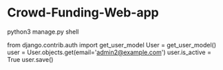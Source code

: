 # Crowd-Funding-Web-app
python3 manage.py shell


from django.contrib.auth import get_user_model
User = get_user_model()
user = User.objects.get(email='admin2@example.com')
user.is_active = True
user.save()